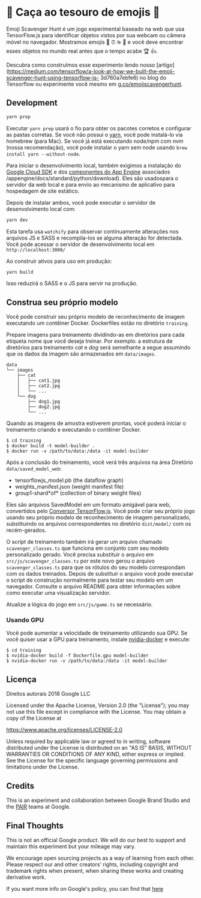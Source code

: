 # 👾 Caça ao tesouro de emojis 👾

Emoji Scavenger Hunt é um jogo experimental baseado na web que usa TensorFlow.js para identificar objetos vistos por sua webcam ou câmera móvel no navegador. Mostramos emojis 🍌 ⏰ ☕️ 📱 e você deve encontrar esses objetos no mundo real antes que o tempo acabe 🏆 👍.

Descubra como construímos esse experimento lendo nosso [artigo](https://medium.com/tensorflow/a-look-at-how-we-built-the-emoji-scavenger-hunt-using-tensorflow-js- 3d760a7ebfe6) no blog do Tensorflow ou experimente você mesmo em [g.co/emojiscavengerhunt](http://g.co/emojiscavengerhunt).
## Development

```sh
yarn prep
```

Executar `yarn prep` usará o fio para obter os pacotes corretos e configurar as pastas corretas. Se você não possui o [yarn](https://yarnpkg.com/lang/en/docs/install/), você pode instalá-lo via homebrew (para Mac). Se você já está executando node/npm com nvm (nossa recomendação), você pode instalar o yarn sem node usando `brew install yarn --without-node`.

Para iniciar o desenvolvimento local, também exigimos a instalação do [Google Cloud SDK](https://cloud.google.com/sdk/downloads) e dos [componentes do App Engine](https://cloud.google.com) associados /appengine/docs/standard/python/download). Eles são usados ​​para o servidor da web local e para envio ao mecanismo de aplicativo para hospedagem de site estático.

Depois de instalar ambos, você pode executar o servidor de desenvolvimento local com:

```sh
yarn dev
```

Esta tarefa usa `watchify` para observar continuamente alterações nos arquivos JS e SASS e recompila-los se alguma alteração for detectada. Você pode acessar o servidor de desenvolvimento local em `http://localhost:3000/`

Ao construir ativos para uso em produção:

```sh
yarn build
```

Isso reduzirá o SASS e o JS para servir na produção.

## Construa seu próprio modelo
Você pode construir seu próprio modelo de reconhecimento de imagem executando um contêiner Docker.
Dockerfiles estão no diretório `training`.

Prepare imagens para treinamento dividindo-as em diretórios para cada etiqueta
nome que você deseja treinar.
Por exemplo: a estrutura de diretórios para treinamento *cat* e *dog* será semelhante a
segue assumindo que os dados da imagem são armazenados em `data/images`.

```
data
└── images
    ├── cat
    │   ├── cat1.jpg
    │   ├── cat2.jpg
    │   └── ...
    └── dog
        ├── dog1.jpg
        ├── dog2.jpg
        └── ...
```

Quando as imagens de amostra estiverem prontas, você poderá iniciar o treinamento criando e
executando o contêiner Docker.

```
$ cd training
$ docker build -t model-builder .
$ docker run -v /path/to/data:/data -it model-builder
```

Após a conclusão do treinamento, você verá três arquivos na área
Diretório `data/saved_model_web`:

- tensorflowjs_model.pb (the dataflow graph)
- weights_manifest.json (weight manifest file)
- group1-shard\*of\* (collection of binary weight files)

Eles são arquivos SavedModel em um formato amigável para web, convertidos pelo
[Conversor TensorFlow.js](https://github.com/tensorflow/tfjs-converter).
Você pode criar seu próprio jogo usando seu próprio modelo de reconhecimento de imagem personalizado, substituindo
os arquivos correspondentes no diretório `dist/model/` com os recém-gerados.

O script de treinamento também irá gerar um arquivo chamado `scavenger_classes.ts`
que funciona em conjunto com seu modelo personalizado gerado.
Você precisa substituir o arquivo em `src/js/scavenger_classes.ts` por este novo
gerou o arquivo `scavenger_classes.ts` para que os rótulos do seu modelo correspondam
com os dados treinados.
Depois de substituir o arquivo você pode executar o script de construção normalmente para testar seu
modelo em um navegador. Consulte o arquivo README para obter informações sobre como executar uma visualização
servidor.

Atualize a lógica do jogo em `src/js/game.ts` se necessário.

### Usando GPU
Você pode aumentar a velocidade de treinamento utilizando sua GPU.
Se você quiser usar a GPU para treinamento, instale
[nvidia-docker](https://github.com/NVIDIA/nvidia-docker) e execute:
```
$ cd training
$ nvidia-docker build -f Dockerfile.gpu model-builder
$ nvidia-docker run -v /path/to/data:/data -it model-builder
```

## Licença

Direitos autorais 2018 Google LLC

Licensed under the Apache License, Version 2.0 (the "License");
you may not use this file except in compliance with the License.
You may obtain a copy of the License at

https://www.apache.org/licenses/LICENSE-2.0

Unless required by applicable law or agreed to in writing, software
distributed under the License is distributed on an "AS IS" BASIS,
WITHOUT WARRANTIES OR CONDITIONS OF ANY KIND, either express or implied.
See the License for the specific language governing permissions and
limitations under the License.

## Credits

This is an experiment and collaboration between Google Brand Studio and the [PAIR](https://ai.google/pair/) teams at Google.

## Final Thoughts

This is not an official Google product. We will do our best to support and maintain this experiment but your mileage may vary.

We encourage open sourcing projects as a way of learning from each other. Please respect our and other creators’ rights, including copyright and trademark rights when present, when sharing these works and creating derivative work.

If you want more info on Google's policy, you can find that [here](https://policies.google.com/)
